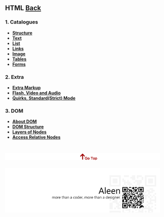 ## HTML [Back](./../Programming%20Menu.md)

### 1. Catalogues

- [**Structure**](./structure/structure.md)
- [**Text**](./text/text.md)
- [**List**](./list/list.md)
- [**Links**](./link/link.md)
- [**Image**](./image/image.md)
- [**Tables**](./tables/tables.md)
- [**Forms**](./forms/forms.md)

### 2. Extra

- [**Extra Markup**](./extra_markup/extra_markup.md)
- [**Flash, Video and Audio**](./flash_video_audio/flash_video_audio.md)
- [**Quirks, Standard(Strict) Mode**](./mode/mode.md)

### 3. DOM

- [**About DOM**](./DOM/DOM.md)
- [**DOM Structure**](./DOMstructure/DOMstructure.md)
- [**Layers of Nodes**](./node/node.md)
- [**Access Relative Nodes**](./access/access.md)

<a href="#" style="left:200px;"><img src="./../../pic/gotop.png"></a>
=====
<a href="http://aleen42.github.io/" target="_blank" ><img src="./../../pic/tail.gif"></a>
